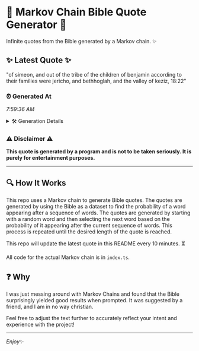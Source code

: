 # 📖 Markov Chain Bible Quote Generator 📖

Infinite quotes from the Bible generated by a Markov chain. ✨

## ✨ Latest Quote ✨
"of simeon, and out of the tribe of the children of benjamin according to their families were jericho, and bethhoglah, and the valley of keziz, 18:22"

### ⏰ Generated At
*7:59:36 AM*

<details>
    <summary>🛠️ Generation Details</summary>
    <p>
        <strong>🌱 Seed:</strong> of<br>
        <strong>🔄 Iterations:</strong> 25<br>
        <strong>📜 Context History:</strong><br>[ of ]: simeon,<br>[ of, simeon, ]: and<br>[ of, simeon,, and ]: out<br>[ of, simeon,, and, out ]: of<br>[ of, simeon,, and, out, of ]: the<br>[ of, simeon,, and, out, of, the ]: tribe<br>[ simeon,, and, out, of, the, tribe ]: of<br>[ and, out, of, the, tribe, of ]: the<br>[ out, of, the, tribe, of, the ]: children<br>[ of, the, tribe, of, the, children ]: of<br>[ the, tribe, of, the, children, of ]: benjamin<br>[ tribe, of, the, children, of, benjamin ]: according<br>[ of, the, children, of, benjamin, according ]: to<br>[ the, children, of, benjamin, according, to ]: their<br>[ children, of, benjamin, according, to, their ]: families<br>[ of, benjamin, according, to, their, families ]: were<br>[ benjamin, according, to, their, families, were ]: jericho,<br>[ according, to, their, families, were, jericho, ]: and<br>[ to, their, families, were, jericho,, and ]: bethhoglah,<br>[ their, families, were, jericho,, and, bethhoglah, ]: and<br>[ families, were, jericho,, and, bethhoglah,, and ]: the<br>[ were, jericho,, and, bethhoglah,, and, the ]: valley<br>[ jericho,, and, bethhoglah,, and, the, valley ]: of<br>[ and, bethhoglah,, and, the, valley, of ]: keziz,<br>[ bethhoglah,, and, the, valley, of, keziz, ]: 18:22<br>
    </p>
</details>

### ⚠️ Disclaimer ⚠️
**This quote is generated by a program and is not to be taken seriously. It is purely for entertainment purposes.**

---

## 🔍 How It Works

This repo uses a Markov chain to generate Bible quotes. The quotes are generated by using the Bible as a dataset to find the probability of a word appearing after a sequence of words. The quotes are generated by starting with a random word and then selecting the next word based on the probability of it appearing after the current sequence of words. This process is repeated until the desired length of the quote is reached.

This repo will update the latest quote in this README every 10 minutes. ⏳

All code for the actual Markov chain is in `index.ts`.

## ❓ Why

I was just messing around with Markov Chains and found that the Bible surprisingly yielded good results when prompted. 
It was suggested by a friend, and I am in no way christian.

Feel free to adjust the text further to accurately reflect your intent and experience with the project!

---

*Enjoy*✨
